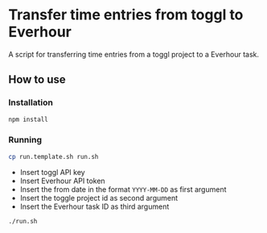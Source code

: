 # Transfer time entries from toggl to Everhour

A script for transferring time entries from a toggl project to a Everhour task.

## How to use

### Installation

```sh
npm install
```

### Running

```sh
cp run.template.sh run.sh
```

* Insert toggl API key
* Insert Everhour API token
* Insert the from date in the format `YYYY-MM-DD` as first argument
* Insert the toggle project id as second argument
* Insert the Everhour task ID as third argument

```sh
./run.sh
```
